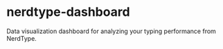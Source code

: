 # nerdtype-dashboard
Data visualization dashboard for analyzing your typing performance from NerdType.
